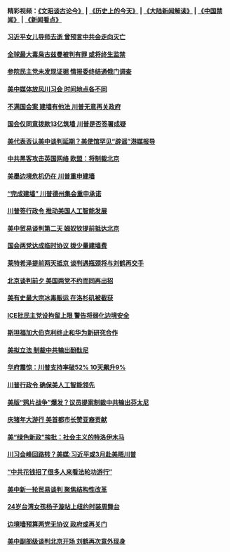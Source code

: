 #### 精彩视频：[《文昭谈古论今》](http://45.76.195.252/wenzhao) | [《历史上的今天》](http://45.76.195.252/today-in-history) | [《大陆新闻解读》](http://45.76.195.252/ntdtv-comedy) | [《中国禁闻》](http://45.76.195.252/ntdtv-news) | [《新闻看点》](http://45.76.195.252/news-insight) 

 #### [习近平女儿导师去逝  曾预言中共会走向灭亡](../pages/prog203/a102510669.md?t=02130931?t=02130632?t=02130616) 

#### [全球最大毒枭古兹曼被判有罪 或将终生监禁](../pages/prog203/a102510569.md?t=02130931?t=02130632?t=02130616) 

#### [参院民主党未发现证据 情报委终结通俄门调查](../pages/prog203/a102510590.md?t=02130931?t=02130632?t=02130616) 

#### [美中媒体放风川习会 时间地点各不同](../pages/prog203/a102510488.md?t=02130931?t=02130632?t=02130616) 

#### [不满国会案 建墙有他法 川普无意再关政府](../pages/prog203/a102510560.md?t=02130931?t=02130632?t=02130616) 

#### [国会仅同意拨款13亿筑墙 川普是否签署成疑](../pages/prog203/a102510407.md?t=02130931?t=02130632?t=02130616) 

#### [美代表否认美中谈判延期？美使馆罕见“辟谣”港媒报导](../pages/prog203/a102510279.md?t=02130931?t=02130632?t=02130616) 

#### [中共黑客攻击英国网络 欧盟：将制裁北京](../pages/prog203/a102510339.md?t=02130931?t=02130632?t=02130616) 

#### [美墨边境危机仍在 川普重申建墙](../pages/prog203/a102510308.md?t=02130931?t=02130632?t=02130616) 

#### [“完成建墙” 川普德州集会重申承诺](../pages/prog203/a102510314.md?t=02130931?t=02130632?t=02130616) 

#### [川普签行政令 推动美国人工智能发展](../pages/prog203/a102510312.md?t=02130931?t=02130632?t=02130616) 

#### [美中贸易谈判第二天 姆奴钦提前抵达北京](../pages/prog203/a102510317.md?t=02130931?t=02130632?t=02130616) 

#### [国会两党达成临时协议 拨少量建墙费](../pages/prog203/a102510287.md?t=02130931?t=02130632?t=02130616) 

#### [莱特希泽提前两天抵京 谈判遇瓶颈将与刘鹤再交手](../pages/prog203/a102510252.md?t=02130931?t=02130632?t=02130616) 

#### [北京谈判前夕 美国两党不约而同再出招](../pages/prog203/a102509524.md?t=02130931?t=02130632?t=02130616) 

#### [美有史最大宗冰毒贩运 在洛杉矶被截获](../pages/prog203/a102509803.md?t=02130931?t=02130632?t=02130616) 

#### [ICE批民主党设拘留上限 警告将弱化边境安全](../pages/prog203/a102509807.md?t=02130931?t=02130632?t=02130616) 

#### [斯坦福加大伯克利终止和华为新研究合作](../pages/prog203/a102509768.md?t=02130931?t=02130632?t=02130616) 

#### [美拟立法 制裁中共输出酚酞尼](../pages/prog203/a102509629.md?t=02130931?t=02130632?t=02130616) 

#### [华府震惊：川普支持率破52% 10天飙升9%](../pages/prog203/a102509581.md?t=02130931?t=02130632?t=02130616) 

#### [川普行政令 确保美人工智能领先](../pages/prog203/a102509621.md?t=02130931?t=02130632?t=02130616) 

#### [美版“鸦片战争”爆发？议员提案制裁中共输出芬太尼](../pages/prog203/a102509505.md?t=02130931?t=02130632?t=02130616) 

#### [庆猪年大游行 美首都市长赞亚裔贡献](../pages/prog203/a102509478.md?t=02130931?t=02130632?t=02130616) 

#### [美“绿色新政”挨批：社会主义的特洛伊木马](../pages/prog203/a102509467.md?t=02130931?t=02130632?t=02130616) 

#### [川习会峰回路转？美媒:习近平或3月赴美晤川普](../pages/prog203/a102509404.md?t=02130931?t=02130632?t=02130616) 

#### [“中共花钱招了很多人来看法轮功游行”](../pages/prog203/a102509403.md?t=02130931?t=02130632?t=02130616) 

#### [美中新一轮贸易谈判 聚焦结构性改革](../pages/prog203/a102509387.md?t=02130931?t=02130632?t=02130616) 

#### [24岁台湾女孩杨子漩站上纽约时装周舞台](../pages/prog203/a102509379.md?t=02130931?t=02130632?t=02130616) 

#### [边境墙预算两党无协议 政府或再关门](../pages/prog203/a102509369.md?t=02130931?t=02130632?t=02130616) 

#### [美中副部级谈判北京开场 刘鹤再次意外现身](../pages/prog203/a102509345.md?t=02130931?t=02130632?t=02130616) 

